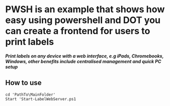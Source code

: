 # PWSH is an example that shows how easy using powershell and DOT you can create a frontend for users to print labels
***Print labels on any device with a web interface, e.g iPads, Chromebooks, Windows, other benefits include centralised management and quick PC setup***

## How to use
```
cd 'PathTo\MainFolder'
Start 'Start-LabelWebServer.ps1

```


